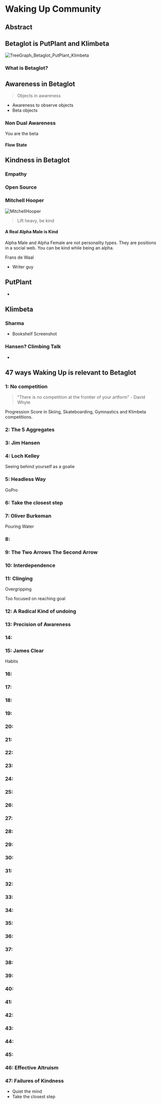 # Waking Up Community

## Abstract

<!-- What is the topic?
Write an abstract to be posted along with phone screenshots of putplant.ca -->

## Betaglot is PutPlant and Klimbeta

![TreeGraph_Betaglot_PutPlant_Klimbeta]()

### What is Betaglot?

## Awareness in Betaglot

> Objects in awareness

- Awareness to observe objects
- Beta objects

### Non Dual Awareness

You are the beta

#### Flow State

## Kindness in Betaglot

### Empathy

### Open Source

### Mitchell Hooper

![MitchellHooper]()

> Lift heavy, be kind

#### A Real Alpha Male is Kind

Alpha Male and Alpha Female are not personality types. They are positions in a social web. You can be kind while being an alpha.

Frans de Waal

- Writer guy

## PutPlant

-

## Klimbeta

### Sharma

- Bookshelf Screenshot

### Hansen? Climbing Talk

-

## 47 ways Waking Up is relevant to Betaglot

<!-- Don't limit to Plantbeta and Klimbeta. These should be relevant to at least 3 BetaActivities -->

### 1: No competition

> "There is no competition at the frontier of your artform" - David Whyte

Progression Score in Skiing, Skateboarding, Gymnastics and Klimbeta competitions.

### 2: The 5 Aggregates

### 3: Jim Hansen

### 4: Loch Kelley

Seeing behind yourself as a goalie

### 5: Headless Way

GoPro

### 6: Take the closest step

### 7: Oliver Burkeman

Pouring Water

### 8:

### 9: The Two Arrows The Second Arrow

### 10: Interdependence

### 11: Clinging

Overgripping

Too focused on reaching goal

### 12: A Radical Kind of undoing

### 13: Precision of Awareness

### 14:

### 15: James Clear

Habits

### 16:

### 17:

### 18:

### 19:

### 20:

### 21:

### 22:

### 23:

### 24:

### 25:

### 26:

### 27:

### 28:

### 29:

### 30:

### 31:

### 32:

### 33:

### 34:

### 35:

### 36:

### 37:

### 38:

### 39:

### 40:

### 41:

### 42:

### 43:

### 44:

### 45:

### 46: Effective Altruism

### 47: Failures of Kindness

- Quiet the mind
- Take the closest step
